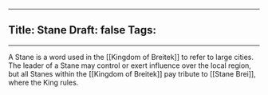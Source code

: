 
---
Title: Stane
Draft: false
Tags:
  - 
---

A Stane is a word used in the [[Kingdom of Breitek]] to refer to large cities. The leader of a Stane may control or exert influence over the local region, but all Stanes within the [[Kingdom of Breitek]] pay tribute to [[Stane Brei]], where the King rules. 